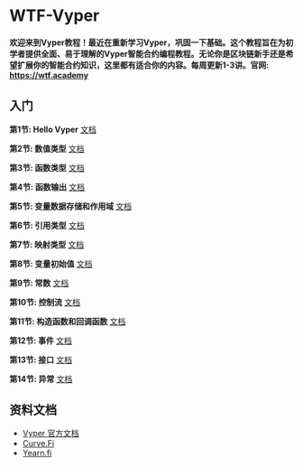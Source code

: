 # WTF-Vyper
#### 欢迎来到Vyper教程！最近在重新学习Vyper，巩固一下基础。这个教程旨在为初学者提供全面、易于理解的Vyper智能合约编程教程。无论你是区块链新手还是希望扩展你的智能合约知识，这里都有适合你的内容。每周更新1-3讲。官网: https://wtf.academy

## 入门
**第1节: Hello Vyper** [<u>文档</u>](./01-HelloVyper)

**第2节: 数值类型** [<u>文档</u>](./02-数值类型)

**第3节: 函数类型** [<u>文档</u>](./03-函数类型)

**第4节: 函数输出** [<u>文档</u>](./04-函数输出)

**第5节: 变量数据存储和作用域** [<u>文档</u>](./05-变量数据存储和作用域)

**第6节: 引用类型** [<u>文档</u>](./06-引用类型)

**第7节: 映射类型** [<u>文档</u>](./07-映射类型)

**第8节: 变量初始值** [<u>文档</u>](./08-变量初始值)

**第9节: 常数** [<u>文档</u>](./09-常数)

**第10节: 控制流** [<u>文档</u>](./10-控制流)

**第11节: 构造函数和回调函数** [<u>文档</u>](./11-构造函数和回调函数)

**第12节: 事件** [<u>文档</u>](./12-事件)

**第13节: 接口** [<u>文档</u>](./13-接口)

**第14节: 异常** [<u>文档</u>](./14-异常)

## 资料文档
- [Vyper 官方文档](https://vyper.readthedocs.io/en/latest/)
- [Curve.Fi](https://curve.readthedocs.io/guide-code-style.html)
- [Yearn.fi](https://docs.yearn.fi/)
